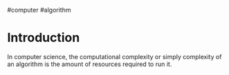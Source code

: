 #computer #algorithm 
# Introduction
In computer science, the computational complexity or simply complexity  of an algorithm  is the amount  of resources  required  to run it.